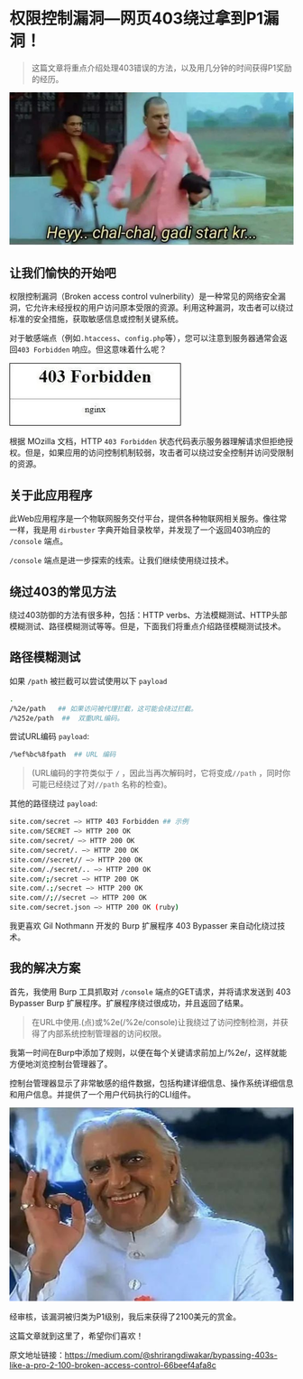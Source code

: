 # 权限控制漏洞—网页403绕过拿到P1漏洞！

> 这篇文章将重点介绍处理403错误的方法，以及用几分钟的时间获得P1奖励的经历。

![](../img/1_nca2S7WsgrZp1wK5eYtlSQ.jpg)
## 让我们愉快的开始吧

权限控制漏洞（Broken access control vulnerbility）是一种常见的网络安全漏洞，它允许未经授权的用户访问原本受限的资源。利用这种漏洞，攻击者可以绕过标准的安全措施，获取敏感信息或控制关键系统。

对于敏感端点（例如`.htaccess`、`config.php`等），您可以注意到服务器通常会返回`403 Forbidden` 响应。但这意味着什么呢？

![](../img/1_p4dL3t13CjEQlaqS7cZ1AQ.jpg)

根据 MOzilla 文档，HTTP `403 Forbidden` 状态代码表示服务器理解请求但拒绝授权。但是，如果应用的访问控制机制较弱，攻击者可以绕过安全控制并访问受限制的资源。

## 关于此应用程序

此Web应用程序是一个物联网服务交付平台，提供各种物联网相关服务。像往常一样，我是用 `dirbuster` 字典开始目录枚举，并发现了一个返回403响应的 `/console` 端点。

`/console` 端点是进一步探索的线索。让我们继续使用绕过技术。 

## 绕过403的常见方法

绕过403防御的方法有很多种，包括：HTTP verbs、方法模糊测试、HTTP头部模糊测试、路径模糊测试等等。但是，下面我们将重点介绍路径模糊测试技术。

## 路径模糊测试

如果 `/path`  被拦截可以尝试使用以下 `payload`

```bash
.
/%2e/path   ## 如果访问被代理拦截，这可能会绕过拦截。
/%252e/path  ##  双重URL编码。
```

尝试URL编码 `payload`:

```bash
/%ef%bc%8fpath  ## URL 编码
```

> (URL编码的字符类似于 `/` ，因此当再次解码时，它将变成`//path` ，同时你可能已经绕过了对`//path` 名称的检查)。

其他的路径绕过 `payload`:

```bash
site.com/secret –> HTTP 403 Forbidden ## 示例
site.com/SECRET –> HTTP 200 OK
site.com/secret/ –> HTTP 200 OK
site.com/secret/. –> HTTP 200 OK
site.com//secret// –> HTTP 200 OK
site.com/./secret/.. –> HTTP 200 OK
site.com/;/secret –> HTTP 200 OK
site.com/.;/secret –> HTTP 200 OK
site.com//;//secret –> HTTP 200 OK
site.com/secret.json –> HTTP 200 OK (ruby)
```

我更喜欢 Gil Nothmann 开发的 Burp 扩展程序 403 Bypasser 来自动化绕过技术。

## 我的解决方案

首先，我使用 Burp 工具抓取对 `/console` 端点的GET请求，并将请求发送到 403 Bypasser Burp 扩展程序。扩展程序绕过很成功，并且返回了结果。

> 在URL中使用.(点)或%2e(/%2e/console)让我绕过了访问控制检测，并获得了内部系统控制管理器的访问权限。

我第一时间在Burp中添加了规则，以便在每个关键请求前加上/%2e/，这样就能方便地浏览控制台管理器了。

控制台管理器显示了非常敏感的组件数据，包括构建详细信息、操作系统详细信息和用户信息。并提供了一个用户代码执行的CLI组件。

<img src="../img/1_WCQDJye8HjN3SPRaB8r66Q.jpg" title="" alt="" data-align="center">

经审核，该漏洞被归类为P1级别，我后来获得了2100美元的赏金。

这篇文章就到这里了，希望你们喜欢！

原文地址链接：https://medium.com/@shrirangdiwakar/bypassing-403s-like-a-pro-2-100-broken-access-control-66beef4afa8c

